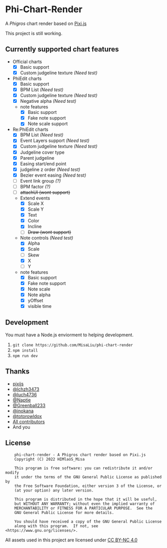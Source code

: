 # Phi-Chart-Render

A *Phigros* chart render based on [Pixi.js](https://pixijs.com)

This project is still working.

## Currently supported chart features

* Official charts
    * [x] Basic support
    * [x] Custom judgeline texture *(Need test)*

* PhiEdit charts
    * [x] Basic support
    * [x] BPM List *(Need test)*
    * [x] Custom judgeline texture *(Need test)*
    * [x] Negative alpha *(Need test)*
    * note features
        * [x] Basic support
        * [x] Fake note support
        * [x] Note scale support

* Re:PhiEdit charts
    * [x] BPM List *(Need test)*
    * [x] Event Layers support  *(Need test)*
    * [x] Custom judgeline texture *(Need test)*
    * [x] Judgeline cover type
    * [x] Parent judgeline
    * [x] Easing start/end point
    * [x] judgeline z order *(Need test)*
    * [x] Bezier event easing *(Need test)*
    * [ ] Event link group *(?)*
    * [ ] BPM factor *(?)*
    * [ ] ~~attachUI (wont support)~~
    * Extend events
       * [x] Scale X
       * [x] Scale Y
       * [x] Text
       * [x] Color
       * [x] Incline
       * [ ] ~~Draw (wont support)~~
    * Note controls *(Need test)*
       * [x] Alpha
       * [x] Scale
       * [ ] Skew
       * [x] X
       * [ ] Y
    * note features
        * [x] Basic support
        * [x] Fake note support
        * [x] Note scale
        * [x] Note alpha
        * [x] yOffset
        * [x] visible time

## Development

You must have a Node.js enviorment to helping development.

1. `git clone https://github.com/MisaLiu/phi-chart-render`
2. `npm install`
3. `npm run dev`

## Thanks

* [pixijs](https://github.com/pixijs/pixijs)
* [@lchzh3473](https://github.com/lchzh3473)
* [@luch4736](https://github.com/luch4736)
* [@Naptie](https://github.com/Naptie)
* [@Greenball233](https://github.com/Greenball233)
* [@inokana](https://github.com/GBTP)
* [@totorowldox](https://github.com/totorowldox)
* [All contributors](https://github.com/MisaLiu/phi-chart-render/graphs/contributors)
* And you

## License
```
    phi-chart-render - A Phigros chart render based on Pixi.js
    Copyright (C) 2022 HIMlaoS_Misa

    This program is free software: you can redistribute it and/or modify
    it under the terms of the GNU General Public License as published by
    the Free Software Foundation, either version 3 of the License, or
    (at your option) any later version.

    This program is distributed in the hope that it will be useful,
    but WITHOUT ANY WARRANTY; without even the implied warranty of
    MERCHANTABILITY or FITNESS FOR A PARTICULAR PURPOSE.  See the
    GNU General Public License for more details.

    You should have received a copy of the GNU General Public License
    along with this program.  If not, see <https://www.gnu.org/licenses/>.
```

All assets used in this project are licensed under [CC BY-NC 4.0](https://creativecommons.org/licenses/by-nc/4.0/)
